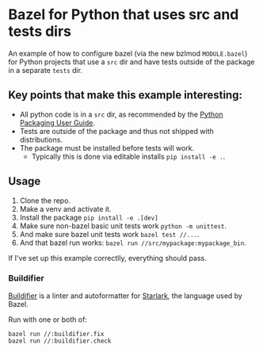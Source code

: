 # Bazel for Python that uses src and tests dirs

An example of how to configure bazel (via the new bzlmod `MODULE.bazel`) for Python
projects that use a `src` dir and have tests outside of the package in a separate
`tests` dir.


## Key points that make this example interesting:

+ All python code is in a `src` dir, as recommended by the [Python Packaging
  User Guide][packaging_guide].
+ Tests are outside of the package and thus not shipped with distributions.
+ The package must be installed before tests will work.
  + Typically this is done via editable installs `pip install -e .`.


[packaging_guide]: https://packaging.python.org/en/latest/tutorials/packaging-projects/


## Usage

1. Clone the repo.
1. Make a venv and activate it.
1. Install the package `pip install -e .[dev]`
1. Make sure non-bazel basic unit tests work `python -m unittest`.
1. And make sure bazel unit tests work `bazel test //...`.
1. And that bazel run works: `bazel run //src/mypackage:mypackage_bin`.

If I've set up this example correctlly, everything should pass.


### Buildifier

[Buildifier][buildifier] is a linter and autoformatter for [Starlark][starlark],
the language used by Bazel.

Run with one or both of:

```shell
bazel run //:buildifier.fix
bazel run //:buildifier.check
```


[buildifier]: https://github.com/bazelbuild/buildtools/blob/master/buildifier/README.md
[starlark]: https://github.com/bazelbuild/starlark
